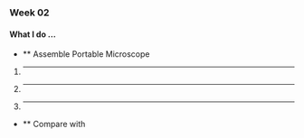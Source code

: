 ### Week 02
#### What I do ...
* ** Assemble Portable Microscope

1. ****
2. ****
3. ****

* ** Compare with
